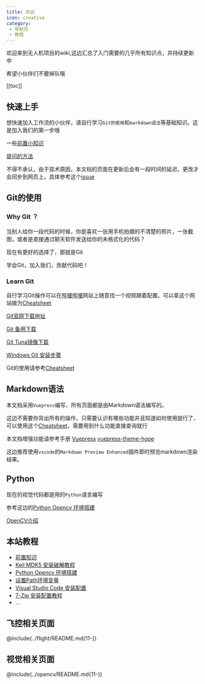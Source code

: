 ```yaml
---
title: 欢迎
icon: creative
category:
 - 导航页
 - 教程
---
```


欢迎来到无人机项目的wiki,这边汇总了入门需要的几乎所有知识点，并持续更新中

希望小伙伴们不要掉队哦

[[toc]]

## 快速上手

想快速加入工作流的小伙伴，请自行学习`Git的使用`和`markdown语法`等基础知识。这是加入我们的第一步哦

一些[前置小知识](/guide/preknowledge/README.md)

[提问的方法](/guide/elucid-how-to-ask-a-question.md)

不得不承认，由于技术原因，本文档的页面在更新后会有一段时间的延迟，更改才会同步到网页上，具体参考这个[issue](/faq.md#仓库内容更新以后网页无新增内容)

## Git的使用

### Why Git ？

当别人给你一段代码的时候，你是喜欢一张用手机拍摄的不清楚的照片，一张截图，或者是直接通过聊天软件发送给你的未格式化的代码？

现在有更好的选择了，那就是Git

学会Git，加入我们，贡献代码吧！

### Learn Git

自行学习Git操作可以在[哔哩哔哩](https://www.bilibili.com)网站上随意找一个视频跟着配置。可以拿这个网站做为[Cheatsheet](https://www.runoob.com/git/git-tutorial.html)

[Git官网下载地址](https://git-scm.com/)

[Git 备用下载](https://nas.dustella.net/s/wncP)

[Git Tuna镜像下载](https://mirror.tuna.tsinghua.edu.cn/github-release/git-for-windows/git/LatestRelease/)

[Windows Git 安装步骤](/guide/guide-how-to-install-vscode.html#git-安装步骤)

Git的使用请参考[Cheatsheet](https://www.runoob.com/git/git-tutorial.html)

## Markdown语法

本文档采用`Vuepress`编写，所有页面都是由Markdown语法编写的。

这边不需要你背出所有的操作，只需要认识有哪些功能并且知道如何使用就行了，可以使用这个[Cheatsheet](https://www.runoob.com/markdown/md-tutorial.html)，需要用到什么功能直接查询就行

本文档增强功能请参考手册 [Vuepress](https://vuepress.github.io/) [vuepress-theme-hope](https://vuepress-theme-hope.github.io/v2/)

这边推荐使用`vscode`的`Markdown Preview Enhanced`插件即时预览markdown渲染结果。

## Python

现在的视觉代码都是用的`Python`语言编写

参考这边的[Python Opencv 环境搭建](guide-python-opencv-env-config)

[OpenCV介绍](/opencv/intro-opencv.md)

## 本站教程

- [前置知识](/guide/preknowledge/)
- [Keil MDK5 安装破解教程](guide-how-to-install-keil5.md)
- [Python Opencv 环境搭建](guide-python-opencv-env-config.md)
- [设置Path环境变量](guide-how-to-set-path-win.md)
- [Visual Studio Code 安装配置](guide-how-to-install-vscode.md)
- [7-Zip 安装配置教程](guide-how-to-install-7-zip.md)
- ...

## 飞控相关页面

@include(../flight/README.md{11-})

## 视觉相关页面

@include(../opencv/README.md{11-})
